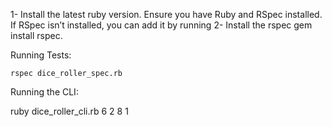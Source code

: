 1- Install the latest ruby version.
Ensure you have Ruby and RSpec installed. If RSpec isn’t installed, you can add it by running
2- Install the rspec 
   gem install rspec.



Running Tests:

    rspec dice_roller_spec.rb

Running the CLI:

  ruby dice_roller_cli.rb 6 2 8 1
